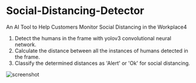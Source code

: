 # Social-Distancing-Detector
An AI Tool to Help Customers Monitor Social Distancing in the Workplace4

1. Detect the humans in the frame with yolov3 convolutional neural network.
2. Calculate the distance between all the instances of humans detected in the frame.
3. Classify the determined distances as 'Alert' or 'Ok' for social distancing.

![screenshot](https://github.com/ParthPathak27/Social-Distancing-Detector/blob/master/Social%20Distance%20Detector/output.jpg)
